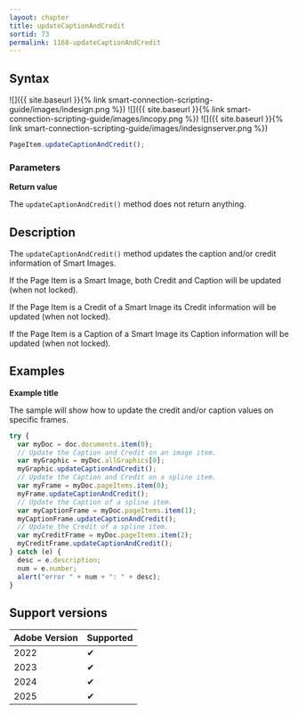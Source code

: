 ```yaml
---
layout: chapter
title: updateCaptionAndCredit
sortid: 73
permalink: 1168-updateCaptionAndCredit
---
```


## Syntax

![]({{ site.baseurl }}{% link smart-connection-scripting-guide/images/indesign.png %}) ![]({{ site.baseurl }}{% link smart-connection-scripting-guide/images/incopy.png %}) ![]({{ site.baseurl }}{% link smart-connection-scripting-guide/images/indesignserver.png %})

```javascript
PageItem.updateCaptionAndCredit();
```

### Parameters

**Return value**

The `updateCaptionAndCredit()` method does not return anything.

## Description

The `updateCaptionAndCredit()` method updates the caption and/or credit information of Smart Images.

If the Page Item is a Smart Image, both Credit and Caption will be updated (when not locked).

If the Page Item is a Credit of a Smart Image its Credit information will be updated (when not locked).

If the Page Item is a Caption of a Smart Image its Caption information will be updated (when not locked).

## Examples

**Example title**

The sample will show how to update the credit and/or caption values on specific frames.

```javascript
try {
  var myDoc = doc.documents.item(0);
  // Update the Caption and Credit on an image item.
  var myGraphic = myDoc.allGraphics[0];
  myGraphic.updateCaptionAndCredit();
  // Update the Caption and Credit on a spline item.
  var myFrame = myDoc.pageItems.item(0);
  myFrame.updateCaptionAndCredit();
  // Update the Caption of a spline item.
  var myCaptionFrame = myDoc.pageItems.item(1);
  myCaptionFrame.updateCaptionAndCredit();
  // Update the Credit of a spline item.
  var myCreditFrame = myDoc.pageItems.item(2);
  myCreditFrame.updateCaptionAndCredit();
} catch (e) {
  desc = e.description;
  num = e.number;
  alert("error " + num + ": " + desc);
}
```

## Support versions

| Adobe Version | Supported |
| ------------- | --------- |
| 2022          | ✔         |
| 2023          | ✔         |
| 2024          | ✔         |
| 2025          | ✔         |
